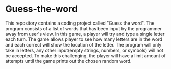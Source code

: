 # Guess-the-word
This repository contains a coding project called "Guess the word". The program consists of a list of words that has been input by the programmer away from user's view.  In this game, a player will try and type a single letter each turn. The game allows player to see how many letters are in the word and each correct will show the location of the letter. The program will only take in letters, any other input(empty strings, numbers, or symbols) will not be accepted. To make this challenging, the player will have a limit amount of attempts until the game prints out the chosen random word.

